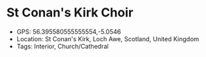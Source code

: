 # St Conan's Kirk Choir

- GPS: 56.395580555555554,-5.0546
- Location: St Conan's Kirk, Loch Awe, Scotland, United Kingdom
- Tags: Interior, Church/Cathedral
